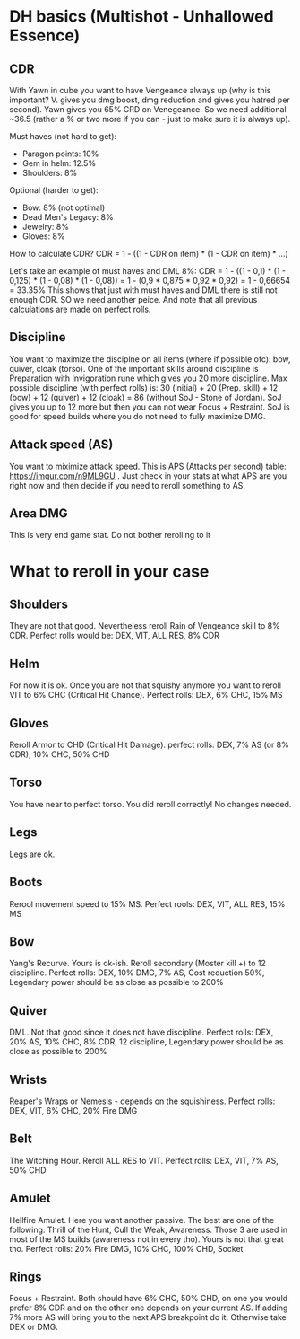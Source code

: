 # DH basics (Multishot - Unhallowed Essence)

## CDR

With Yawn in cube you want to have Vengeance always up (why is this important? V. gives you dmg boost, dmg reduction and gives you hatred per second). Yawn gives you 65% CRD on Venegeance. So we need additional ~36.5 (rather a % or two more if you can - just to make sure it is always up).

Must haves (not hard to get):
- Paragon points: 10%
- Gem in helm: 12.5%
- Shoulders: 8%

Optional (harder to get):
- Bow: 8% (not optimal)
- Dead Men's Legacy: 8%
- Jewelry: 8%
- Gloves: 8%

How to calculate CDR?
CDR = 1 - ((1 - CDR on item) * (1 - CDR on item) * ...)

Let's take an example of must haves and DML 8%:
CDR = 1 - ((1 - 0,1) * (1 - 0,125) * (1 - 0,08) * (1 - 0,08)) = 1 - (0,9 * 0,875 * 0,92 * 0,92) = 1 - 0,66654 = 33.35%
This shows that just with must haves and DML there is still not enough CDR. SO we need another peice. And note that all previous calculations are made on perfect rolls.

## Discipline

You want to maximize the disciplne on all items (where if possible ofc): bow, quiver, cloak (torso).
One of the important skills around discipline is Preparation with Invigoration rune which gives you 20 more discipline. Max possible discipline (with perfect rolls) is: 30 (initial) + 20 (Prep. skill) + 12 (bow) + 12 (quiver) + 12 (cloak) = 86 (without SoJ - Stone of Jordan). SoJ gives you up to 12 more but then you can not wear Focus + Restraint. SoJ is good for speed builds where you do not need to fully maximize DMG.

## Attack speed (AS)

You want to miximize attack speed. This is APS (Attacks per second) table: https://imgur.com/n9ML9GU . Just check in your stats at what APS are you right now and then decide if you need to reroll something to AS.

## Area DMG

This is very end game stat. Do not bother rerolling to it

# What to reroll in your case

## Shoulders

They are not that good. Nevertheless reroll Rain of Vengeance skill to 8% CDR. Perfect rolls would be: DEX, VIT, ALL RES, 8% CDR

## Helm

For now it is ok. Once you are not that squishy anymore you want to reroll VIT to 6% CHC (Critical Hit Chance). Perfect rolls: DEX, 6% CHC, 15% MS

## Gloves

Reroll Armor to CHD (Critical Hit Damage). perfect rolls: DEX, 7% AS (or 8% CDR), 10% CHC, 50% CHD

## Torso

You have near to perfect torso. You did reroll correctly! No changes needed.

## Legs

Legs are ok.

## Boots

Rerool movement speed to 15% MS. Perfect rools: DEX, VIT, ALL RES, 15% MS

## Bow

Yang's Recurve. Yours is ok-ish. Reroll secondary (Moster kill +) to 12 discipline. Perfect rolls: DEX, 10% DMG, 7% AS, Cost reduction 50%, Legendary power should be as close as possible to 200%

## Quiver

DML. Not that good since it does not have discipline. Perfect rolls: DEX, 20% AS, 10% CHC, 8% CDR, 12 discipline, Legendary power should be as close as possible to 200%

## Wrists

Reaper's Wraps or Nemesis - depends on the squishiness. Perfect rolls: DEX, VIT, 6% CHC, 20% Fire DMG

## Belt

The Witching Hour. Reroll ALL RES to VIT. Perfect rolls: DEX, VIT, 7% AS, 50% CHD

## Amulet

Hellfire Amulet. Here you want another passive. The best are one of the following: Thrill of the Hunt, Cull the Weak, Awareness. Those 3 are used in most of the MS builds (awareness not in every tho). Yours is not that great tho. Perfect rolls: 20% Fire DMG, 10% CHC, 100% CHD, Socket

## Rings

Focus + Restraint. Both should have 6% CHC, 50% CHD, on one you would prefer 8% CDR and on the other one depends on your current AS. If adding 7% more AS will bring you to the next APS breakpoint do it. Otherwise take DEX or DMG.